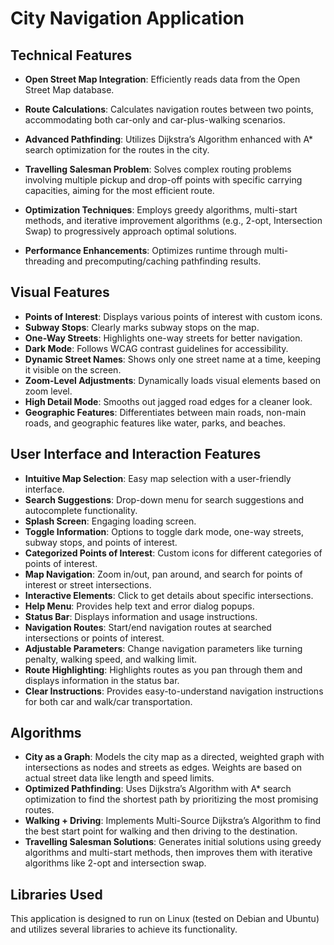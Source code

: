 # City Navigation Application

## Technical Features

- **Open Street Map Integration**: Efficiently reads data from the Open Street Map database.
- **Route Calculations**: Calculates navigation routes between two points, accommodating both car-only and car-plus-walking scenarios.
- **Advanced Pathfinding**: Utilizes Dijkstra’s Algorithm enhanced with A* search optimization for the routes in the city.
  
- **Travelling Salesman Problem**: Solves complex routing problems involving multiple pickup and drop-off points with specific carrying capacities, aiming for the most efficient route.
- **Optimization Techniques**: Employs greedy algorithms, multi-start methods, and iterative improvement algorithms (e.g., 2-opt, Intersection Swap) to progressively approach optimal solutions.
- **Performance Enhancements**: Optimizes runtime through multi-threading and precomputing/caching pathfinding results.

## Visual Features

- **Points of Interest**: Displays various points of interest with custom icons.
- **Subway Stops**: Clearly marks subway stops on the map.
- **One-Way Streets**: Highlights one-way streets for better navigation.
- **Dark Mode**: Follows WCAG contrast guidelines for accessibility.
- **Dynamic Street Names**: Shows only one street name at a time, keeping it visible on the screen.
- **Zoom-Level Adjustments**: Dynamically loads visual elements based on zoom level.
- **High Detail Mode**: Smooths out jagged road edges for a cleaner look.
- **Geographic Features**: Differentiates between main roads, non-main roads, and geographic features like water, parks, and beaches.

## User Interface and Interaction Features

- **Intuitive Map Selection**: Easy map selection with a user-friendly interface.
- **Search Suggestions**: Drop-down menu for search suggestions and autocomplete functionality.
- **Splash Screen**: Engaging loading screen.
- **Toggle Information**: Options to toggle dark mode, one-way streets, subway stops, and points of interest.
- **Categorized Points of Interest**: Custom icons for different categories of points of interest.
- **Map Navigation**: Zoom in/out, pan around, and search for points of interest or street intersections.
- **Interactive Elements**: Click to get details about specific intersections.
- **Help Menu**: Provides help text and error dialog popups.
- **Status Bar**: Displays information and usage instructions.
- **Navigation Routes**: Start/end navigation routes at searched intersections or points of interest.
- **Adjustable Parameters**: Change navigation parameters like turning penalty, walking speed, and walking limit.
- **Route Highlighting**: Highlights routes as you pan through them and displays information in the status bar.
- **Clear Instructions**: Provides easy-to-understand navigation instructions for both car and walk/car transportation.

## Algorithms

- **City as a Graph**: Models the city map as a directed, weighted graph with intersections as nodes and streets as edges. Weights are based on actual street data like length and speed limits.
- **Optimized Pathfinding**: Uses Dijkstra’s Algorithm with A* search optimization to find the shortest path by prioritizing the most promising routes.
- **Walking + Driving**: Implements Multi-Source Dijkstra’s Algorithm to find the best start point for walking and then driving to the destination.
- **Travelling Salesman Solutions**: Generates initial solutions using greedy algorithms and multi-start methods, then improves them with iterative algorithms like 2-opt and intersection swap.

## Libraries Used

This application is designed to run on Linux (tested on Debian and Ubuntu) and utilizes several libraries to achieve its functionality.



